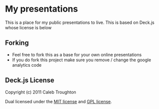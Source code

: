 # My presentations

This is a place for my public presentations to live.  This is based on Deck.js whose license is below

## Forking
* Feel free to fork this as a base for your own online presentations
* If you do fork this project make sure you remove / change the google analytics code

## Deck.js License

Copyright (c) 2011 Caleb Troughton

Dual licensed under the [MIT license](https://github.com/imakewebthings/deck.js/blob/master/MIT-license.txt) and [GPL license](https://github.com/imakewebthings/deck.js/blob/master/GPL-license.txt).